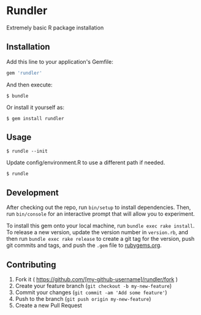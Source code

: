 # Rundler

Extremely basic R package installation

## Installation

Add this line to your application's Gemfile:

```ruby
gem 'rundler'
```

And then execute:

    $ bundle

Or install it yourself as:

    $ gem install rundler

## Usage

```$ rundle --init```

Update config/environment.R to use a different path if needed.

```$ rundle```

## Development

After checking out the repo, run `bin/setup` to install dependencies. Then, run `bin/console` for an interactive prompt that will allow you to experiment.

To install this gem onto your local machine, run `bundle exec rake install`. To release a new version, update the version number in `version.rb`, and then run `bundle exec rake release` to create a git tag for the version, push git commits and tags, and push the `.gem` file to [rubygems.org](https://rubygems.org).

## Contributing

1. Fork it ( https://github.com/[my-github-username]/rundler/fork )
2. Create your feature branch (`git checkout -b my-new-feature`)
3. Commit your changes (`git commit -am 'Add some feature'`)
4. Push to the branch (`git push origin my-new-feature`)
5. Create a new Pull Request
